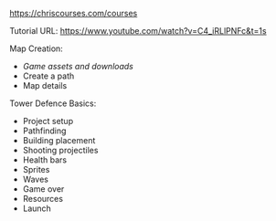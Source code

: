 https://chriscourses.com/courses

Tutorial URL: https://www.youtube.com/watch?v=C4_iRLlPNFc&t=1s

Map Creation:
 - *Game assets and downloads*
 - Create a path
 - Map details

Tower Defence Basics:
 - Project setup
 - Pathfinding
 - Building placement
 - Shooting projectiles
 - Health bars
 - Sprites
 - Waves
 - Game over
 - Resources
 - Launch